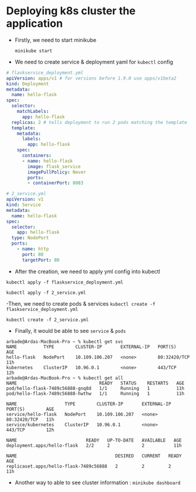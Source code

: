 # Deploying k8s cluster the application

- Firstly, we need to start minikube

    ``minikube start``

- We need to create service & deployment yaml for ``kubectl`` config 

```yaml
# flaskservice_deployment.yml
apiVersion: apps/v1 # for versions before 1.9.0 use apps/v1beta2
kind: Deployment
metadata:
  name: hello-flask
spec:
  selector:
    matchLabels:
      app: hello-flask
  replicas: 2 # tells deployment to run 2 pods matching the template
  template:
    metadata:
      labels:
        app: hello-flask
    spec:
      containers:
      - name: hello-flask
        image: flask_service
        imagePullPolicy: Never
        ports:
        - containerPort: 8083
```
```yaml
# 2_service.yml
apiVersion: v1
kind: Service
metadata:
  name: hello-flask
spec:
  selector:
    app: hello-flask
  type: NodePort
  ports:
    - name: http
      port: 80
      targetPort: 80
```

- After the creation, we need to apply yml config into kubectl 

``kubectl apply -f flaskservice_deployment.yml`` 


``kubectl apply -f 2_service.yml``

-Then, we need to create pods & services
``kubectl create -f flaskservice_deployment.yml``

``kubectl create -f 2_service.yml``

- Finally, it would be able to see `service` & `pods` 
```
arbade@Ardas-MacBook-Pro ~ % kubectl get svc
NAME          TYPE        CLUSTER-IP       EXTERNAL-IP   PORT(S)        AGE
hello-flask   NodePort    10.109.106.207   <none>        80:32420/TCP   11h
kubernetes    ClusterIP   10.96.0.1        <none>        443/TCP        12h
arbade@Ardas-MacBook-Pro ~ % kubectl get all
NAME                               READY   STATUS    RESTARTS   AGE
pod/hello-flask-7489c56888-gnq8d   1/1     Running   1          11h
pod/hello-flask-7489c56888-hwthw   1/1     Running   1          11h

NAME                  TYPE        CLUSTER-IP       EXTERNAL-IP   PORT(S)        AGE
service/hello-flask   NodePort    10.109.106.207   <none>        80:32420/TCP   11h
service/kubernetes    ClusterIP   10.96.0.1        <none>        443/TCP        12h

NAME                          READY   UP-TO-DATE   AVAILABLE   AGE
deployment.apps/hello-flask   2/2     2            2           11h

NAME                                     DESIRED   CURRENT   READY   AGE
replicaset.apps/hello-flask-7489c56888   2         2         2       11h

```

- Another way to able to see cluster information : ``minikube dashboard``

